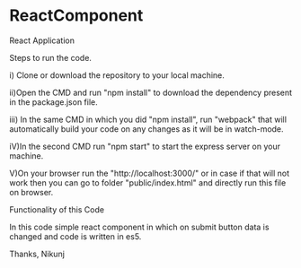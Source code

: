 # ReactComponent
React Application 

Steps to run the code.

i) Clone or download the repository to your local machine.

ii)Open the CMD and run "npm install" to download the dependency present in the package.json file.

iii) In the same CMD in which you did "npm install", run "webpack" that will automatically build your code on any changes as it will be in watch-mode.

iV)In the second CMD run "npm start" to start the express server on your machine.

V)On your browser run the "http://localhost:3000/" or in case if that will not work then you can go to folder "public/index.html" and directly run this file on browser.

Functionality of this Code

In this code simple react component in which on submit button data is changed and code is written in es5. 

Thanks, Nikunj
